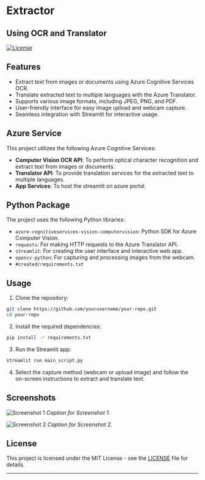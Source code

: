 # Extractor
## Using OCR and Translator

[![License](https://img.shields.io/badge/license-MIT-blue.svg)](https://github.com/yourusername/your-repo/blob/main/LICENSE)

## Features

- Extract text from images or documents using Azure Cognitive Services OCR.
- Translate extracted text to multiple languages with the Azure Translator.
- Supports various image formats, including JPEG, PNG, and PDF.
- User-friendly interface for easy image upload and webcam capture.
- Seamless integration with Streamlit for interactive usage.

## Azure Service

This project utilizes the following Azure Cognitive Services:

- **Computer Vision OCR API**: To perform optical character recognition and extract text from images or documents.
- **Translator API**: To provide translation services for the extracted text to multiple languages.
- **App Services**: To host the streamlit on azure portal.

## Python Package

The project uses the following Python libraries:

- `azure-cognitiveservices-vision-computervision`: Python SDK for Azure Computer Vision.
- `requests`: For making HTTP requests to the Azure Translator API.
- `streamlit`: For creating the user interface and interactive web app.
- `opencv-python`: For capturing and processing images from the webcam.
- `#created/requirements.txt`

## Usage

1. Clone the repository:

```bash
git clone https://github.com/yourusername/your-repo.git
cd your-repo
```

2. Install the required dependencies:

```bash
pip install -r requirements.txt
```

3. Run the Streamlit app:

```bash
streamlit run main_script.py
```

4. Select the capture method (webcam or upload image) and follow the on-screen instructions to extract and translate text.

## Screenshots

![Screenshot 1](screenshots/screenshot1.png)
*Caption for Screenshot 1.*

![Screenshot 2](screenshots/screenshot2.png)
*Caption for Screenshot 2.*

## License

This project is licensed under the MIT License - see the [LICENSE](LICENSE) file for details.

---
